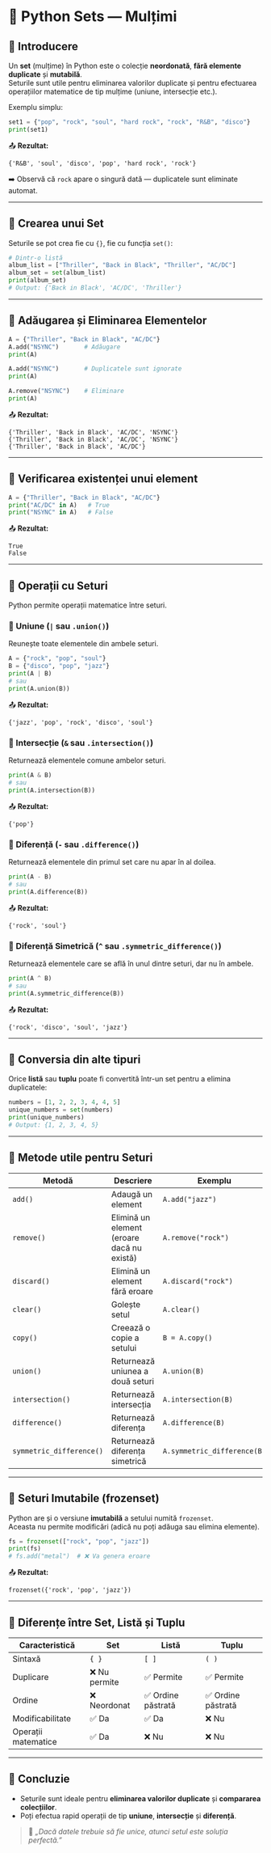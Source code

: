 # 🎵 Python Sets — Mulțimi

## 📘 Introducere
Un **set** (mulțime) în Python este o colecție **neordonată**, **fără elemente duplicate** și **mutabilă**.  
Seturile sunt utile pentru eliminarea valorilor duplicate și pentru efectuarea operațiilor matematice de tip mulțime (uniune, intersecție etc.).

Exemplu simplu:
```python
set1 = {"pop", "rock", "soul", "hard rock", "rock", "R&B", "disco"}
print(set1)
```
📤 **Rezultat:**
```
{'R&B', 'soul', 'disco', 'pop', 'hard rock', 'rock'}
```
➡️ Observă că `rock` apare o singură dată — duplicatele sunt eliminate automat.

---

## 🔹 Crearea unui Set
Seturile se pot crea fie cu `{}`, fie cu funcția `set()`:
```python
# Dintr-o listă
album_list = ["Thriller", "Back in Black", "Thriller", "AC/DC"]
album_set = set(album_list)
print(album_set)
# Output: {'Back in Black', 'AC/DC', 'Thriller'}
```

---

## 🔹 Adăugarea și Eliminarea Elementelor
```python
A = {"Thriller", "Back in Black", "AC/DC"}
A.add("NSYNC")       # Adăugare
print(A)

A.add("NSYNC")       # Duplicatele sunt ignorate
print(A)

A.remove("NSYNC")    # Eliminare
print(A)
```
📤 **Rezultat:**
```
{'Thriller', 'Back in Black', 'AC/DC', 'NSYNC'}
{'Thriller', 'Back in Black', 'AC/DC', 'NSYNC'}
{'Thriller', 'Back in Black', 'AC/DC'}
```

---

## 🔹 Verificarea existenței unui element
```python
A = {"Thriller", "Back in Black", "AC/DC"}
print("AC/DC" in A)   # True
print("NSYNC" in A)   # False
```

📤 **Rezultat:**
```
True
False
```

---

## 🔹 Operații cu Seturi
Python permite operații matematice între seturi.

### 🔸 Uniune (`|` sau `.union()`)
Reunește toate elementele din ambele seturi.
```python
A = {"rock", "pop", "soul"}
B = {"disco", "pop", "jazz"}
print(A | B)
# sau
print(A.union(B))
```
📤 **Rezultat:**
```
{'jazz', 'pop', 'rock', 'disco', 'soul'}
```

### 🔸 Intersecție (`&` sau `.intersection()`)
Returnează elementele comune ambelor seturi.
```python
print(A & B)
# sau
print(A.intersection(B))
```
📤 **Rezultat:**
```
{'pop'}
```

### 🔸 Diferență (`-` sau `.difference()`)
Returnează elementele din primul set care nu apar în al doilea.
```python
print(A - B)
# sau
print(A.difference(B))
```
📤 **Rezultat:**
```
{'rock', 'soul'}
```

### 🔸 Diferență Simetrică (`^` sau `.symmetric_difference()`)
Returnează elementele care se află în unul dintre seturi, dar nu în ambele.
```python
print(A ^ B)
# sau
print(A.symmetric_difference(B))
```
📤 **Rezultat:**
```
{'rock', 'disco', 'soul', 'jazz'}
```

---

## 🔹 Conversia din alte tipuri
Orice **listă** sau **tuplu** poate fi convertită într-un set pentru a elimina duplicatele:
```python
numbers = [1, 2, 2, 3, 4, 4, 5]
unique_numbers = set(numbers)
print(unique_numbers)
# Output: {1, 2, 3, 4, 5}
```

---

## 🔹 Metode utile pentru Seturi
| Metodă | Descriere | Exemplu |
|--------|------------|----------|
| `add()` | Adaugă un element | `A.add("jazz")` |
| `remove()` | Elimină un element (eroare dacă nu există) | `A.remove("rock")` |
| `discard()` | Elimină un element fără eroare | `A.discard("rock")` |
| `clear()` | Golește setul | `A.clear()` |
| `copy()` | Creează o copie a setului | `B = A.copy()` |
| `union()` | Returnează uniunea a două seturi | `A.union(B)` |
| `intersection()` | Returnează intersecția | `A.intersection(B)` |
| `difference()` | Returnează diferența | `A.difference(B)` |
| `symmetric_difference()` | Returnează diferența simetrică | `A.symmetric_difference(B)` |

---

## 🔹 Seturi Imutabile (frozenset)
Python are și o versiune **imutabilă** a setului numită `frozenset`.  
Aceasta nu permite modificări (adică nu poți adăuga sau elimina elemente).

```python
fs = frozenset(["rock", "pop", "jazz"])
print(fs)
# fs.add("metal")  # ❌ Va genera eroare
```

📤 **Rezultat:**
```
frozenset({'rock', 'pop', 'jazz'})
```

---

## 🧠 Diferențe între Set, Listă și Tuplu

| Caracteristică | Set | Listă | Tuplu |
|------------------|--------|--------|--------|
| Sintaxă | `{ }` | `[ ]` | `( )` |
| Duplicare | ❌ Nu permite | ✅ Permite | ✅ Permite |
| Ordine | ❌ Neordonat | ✅ Ordine păstrată | ✅ Ordine păstrată |
| Modificabilitate | ✅ Da | ✅ Da | ❌ Nu |
| Operații matematice | ✅ Da | ❌ Nu | ❌ Nu |

---

## 🏁 Concluzie
- Seturile sunt ideale pentru **eliminarea valorilor duplicate** și **compararea colecțiilor**.  
- Poți efectua rapid operații de tip **uniune**, **intersecție** și **diferență**.  

> 💬 *„Dacă datele trebuie să fie unice, atunci setul este soluția perfectă.”*
